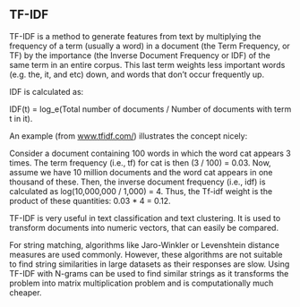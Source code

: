 ## TF-IDF

TF-IDF is a method to generate features from text by multiplying the frequency of a term (usually a word) in a document (the Term Frequency, or TF) by the importance (the Inverse Document Frequency or IDF) of the same term in an entire corpus. This last term weights less important words (e.g. the, it, and etc) down, and words that don’t occur frequently up. 

IDF is calculated as:

IDF(t) = log_e(Total number of documents / Number of documents with term t in it).

An example (from www.tfidf.com/) illustrates the concept nicely:

Consider a document containing 100 words in which the word cat appears 3 times. The term frequency (i.e., tf) for cat is then (3 / 100) = 0.03. Now, assume we have 10 million documents and the word cat appears in one thousand of these. Then, the inverse document frequency (i.e., idf) is calculated as log(10,000,000 / 1,000) = 4. Thus, the Tf-idf weight is the product of these quantities: 0.03 * 4 = 0.12.

TF-IDF is very useful in text classification and text clustering. It is used to transform documents into numeric vectors, that can easily be compared.

For string matching, algorithms like Jaro-Winkler or Levenshtein distance measures are used commonly. However, these algorithms are not suitable to find string similarities in large datasets as their responses are slow. Using TF-IDF with N-grams can be used to find similar strings as it transforms the problem into matrix multiplication problem and is computationally much cheaper.
